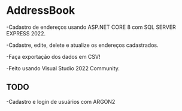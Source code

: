 # AddressBook

-Cadastro de endereços usando ASP.NET CORE 8 com SQL SERVER EXPRESS 2022.

-Cadastre, edite, delete e atualize os endereços cadastrados.

-Faça exportação dos dados em CSV!

-Feito usando Visual Studio 2022 Community.

## TODO

-Cadastro e login de usuários com ARGON2
